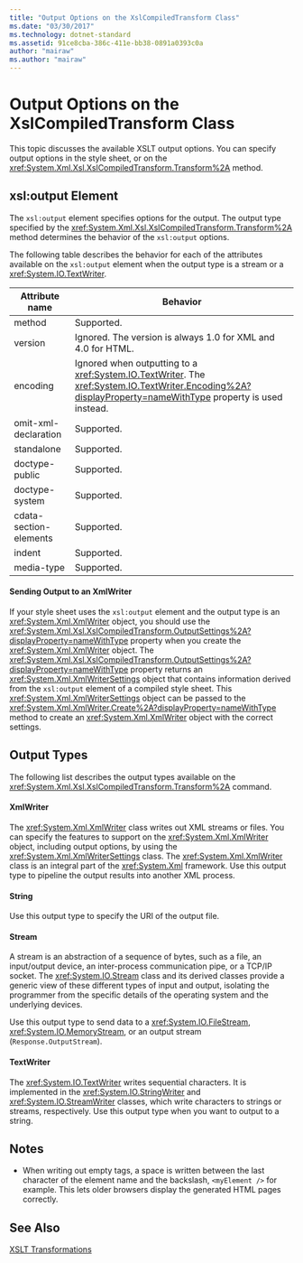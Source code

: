 ```yaml
---
title: "Output Options on the XslCompiledTransform Class"
ms.date: "03/30/2017"
ms.technology: dotnet-standard
ms.assetid: 91ce8cba-386c-411e-bb38-0891a0393c0a
author: "mairaw"
ms.author: "mairaw"
---
```

# Output Options on the XslCompiledTransform Class
This topic discusses the available XSLT output options. You can specify output options in the style sheet, or on the <xref:System.Xml.Xsl.XslCompiledTransform.Transform%2A> method.  

## xsl:output Element  
 The `xsl:output` element specifies options for the output. The output type specified by the <xref:System.Xml.Xsl.XslCompiledTransform.Transform%2A> method determines the behavior of the `xsl:output` options.  

 The following table describes the behavior for each of the attributes available on the `xsl:output` element when the output type is a stream or a <xref:System.IO.TextWriter>.  


|Attribute name|Behavior|  
|--------------------|--------------|  
|method|Supported.|  
|version|Ignored. The version is always 1.0 for XML and 4.0 for HTML.|  
|encoding|Ignored when outputting to a <xref:System.IO.TextWriter>. The <xref:System.IO.TextWriter.Encoding%2A?displayProperty=nameWithType> property is used instead.|  
|omit-xml-declaration|Supported.|  
|standalone|Supported.|  
|doctype-public|Supported.|  
|doctype-system|Supported.|  
|cdata-section-elements|Supported.|  
|indent|Supported.|  
|media-type|Supported.|  

#### Sending Output to an XmlWriter  
 If your style sheet uses the `xsl:output` element and the output type is an <xref:System.Xml.XmlWriter> object, you should use the <xref:System.Xml.Xsl.XslCompiledTransform.OutputSettings%2A?displayProperty=nameWithType> property when you create the <xref:System.Xml.XmlWriter> object. The <xref:System.Xml.Xsl.XslCompiledTransform.OutputSettings%2A?displayProperty=nameWithType> property returns an <xref:System.Xml.XmlWriterSettings> object that contains information derived from the `xsl:output` element of a compiled style sheet. This <xref:System.Xml.XmlWriterSettings> object can be passed to the <xref:System.Xml.XmlWriter.Create%2A?displayProperty=nameWithType> method to create an <xref:System.Xml.XmlWriter> object with the correct settings.  

## Output Types  
 The following list describes the output types available on the <xref:System.Xml.Xsl.XslCompiledTransform.Transform%2A> command.  

#### XmlWriter  
 The <xref:System.Xml.XmlWriter> class writes out XML streams or files. You can specify the features to support on the <xref:System.Xml.XmlWriter> object, including output options, by using the <xref:System.Xml.XmlWriterSettings> class. The <xref:System.Xml.XmlWriter> class is an integral part of the <xref:System.Xml> framework. Use this output type to pipeline the output results into another XML process.  

#### String  
 Use this output type to specify the URI of the output file.  

#### Stream  
 A stream is an abstraction of a sequence of bytes, such as a file, an input/output device, an inter-process communication pipe, or a TCP/IP socket. The <xref:System.IO.Stream> class and its derived classes provide a generic view of these different types of input and output, isolating the programmer from the specific details of the operating system and the underlying devices.  

 Use this output type to send data to a <xref:System.IO.FileStream>, <xref:System.IO.MemoryStream>, or an output stream (`Response.OutputStream`).  

#### TextWriter  
 The <xref:System.IO.TextWriter> writes sequential characters. It is implemented in the <xref:System.IO.StringWriter> and <xref:System.IO.StreamWriter> classes, which write characters to strings or streams, respectively. Use this output type when you want to output to a string.  

## Notes  

- When writing out empty tags, a space is written between the last character of the element name and the backslash, `<myElement />` for example. This lets older browsers display the generated HTML pages correctly.  

## See Also  
 [XSLT Transformations](../../../../docs/standard/data/xml/xslt-transformations.md)
